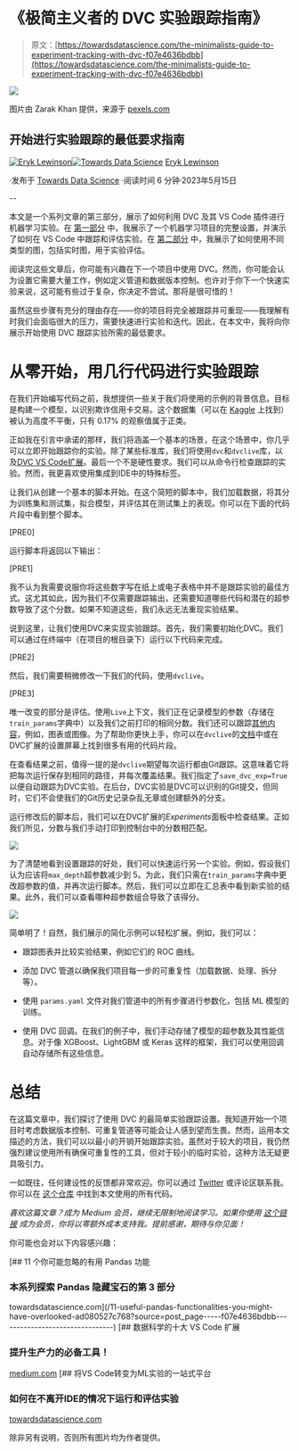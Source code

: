 # 《极简主义者的 DVC 实验跟踪指南》

> 原文：[https://towardsdatascience.com/the-minimalists-guide-to-experiment-tracking-with-dvc-f07e4636bdbb](https://towardsdatascience.com/the-minimalists-guide-to-experiment-tracking-with-dvc-f07e4636bdbb)

![](../Images/40caa436b9fce122c4b24ed80894039f.png)

图片由 Zarak Khan 提供，来源于 [pexels.com](https://www.pexels.com/photo/a-minimalist-workspace-4256211/)

## 开始进行实验跟踪的最低要求指南

[](https://eryk-lewinson.medium.com/?source=post_page-----f07e4636bdbb--------------------------------)[![Eryk Lewinson](../Images/56e09e19c0bbfecc582da58761d15078.png)](https://eryk-lewinson.medium.com/?source=post_page-----f07e4636bdbb--------------------------------)[](https://towardsdatascience.com/?source=post_page-----f07e4636bdbb--------------------------------)[![Towards Data Science](../Images/a6ff2676ffcc0c7aad8aaf1d79379785.png)](https://towardsdatascience.com/?source=post_page-----f07e4636bdbb--------------------------------) [Eryk Lewinson](https://eryk-lewinson.medium.com/?source=post_page-----f07e4636bdbb--------------------------------)

·发布于 [Towards Data Science](https://towardsdatascience.com/?source=post_page-----f07e4636bdbb--------------------------------) ·阅读时间 6 分钟·2023年5月15日

--

本文是一个系列文章的第三部分，展示了如何利用 DVC 及其 VS Code 插件进行机器学习实验。在 [第一部分](/turn-vs-code-into-a-one-stop-shop-for-ml-experiments-49c97c47db27) 中，我展示了一个机器学习项目的完整设置，并演示了如何在 VS Code 中跟踪和评估实验。在 [第二部分](/enhance-your-ml-experimentation-workflow-with-real-time-plots-434106b1a1c2) 中，我展示了如何使用不同类型的图，包括实时图，用于实验评估。

阅读完这些文章后，你可能有兴趣在下一个项目中使用 DVC。然而，你可能会认为设置它需要大量工作，例如定义管道和数据版本控制。也许对于你下一个快速实验来说，这可能有些过于复杂，你决定不尝试。那将是很可惜的！

虽然这些步骤有充分的理由存在——你的项目将完全被跟踪并可重现——我理解有时我们会面临很大的压力，需要快速进行实验和迭代。因此，在本文中，我将向你展示开始使用 DVC 跟踪实验所需的最低要求。

# 从零开始，用几行代码进行实验跟踪

在我们开始编写代码之前，我想提供一些关于我们将使用的示例的背景信息。目标是构建一个模型，以识别欺诈信用卡交易。这个数据集（可以在 [Kaggle](https://www.kaggle.com/datasets/mlg-ulb/creditcardfraud) 上找到）被认为高度不平衡，只有 0.17% 的观察值属于正类。

正如我在引言中承诺的那样，我们将涵盖一个基本的场景，在这个场景中，你几乎可以立即开始跟踪你的实验。除了某些标准库，我们将使用`dvc`和`dvclive`库，以及[DVC VS Code扩展](https://marketplace.visualstudio.com/items?itemName=Iterative.dvc)。最后一个不是硬性要求。我们可以从命令行检查跟踪的实验。然而，我更喜欢使用集成到IDE中的特殊标签。

让我们从创建一个基本的脚本开始。在这个简短的脚本中，我们加载数据，将其分为训练集和测试集，拟合模型，并评估其在测试集上的表现。你可以在下面的代码片段中看到整个脚本。

[PRE0]

运行脚本将返回以下输出：

[PRE1]

我不认为我需要说服你将这些数字写在纸上或电子表格中并不是跟踪实验的最佳方式。这尤其如此，因为我们不仅需要跟踪输出，还需要知道哪些代码和潜在的超参数导致了这个分数。如果不知道这些，我们永远无法重现实验结果。

说到这里，让我们使用DVC来实现实验跟踪。首先，我们需要初始化DVC。我们可以通过在终端中（在项目的根目录下）运行以下代码来完成。

[PRE2]

然后，我们需要稍微修改一下我们的代码，使用`dvclive`。

[PRE3]

唯一改变的部分是评估。使用`Live`上下文，我们正在记录模型的参数（存储在`train_params`字典中）以及我们之前打印的相同分数。我们还可以跟踪[其他内容](https://dvc.org/doc/dvclive/how-it-works)，例如，图表或图像。为了帮助你更快上手，你可以在`dvclive`的[文档](https://dvc.org/doc/dvclive/live)中或在DVC扩展的设置屏幕上找到很多有用的代码片段。

在查看结果之前，值得一提的是`dvclive`期望每次运行都由Git跟踪。这意味着它将把每次运行保存到相同的路径，并每次覆盖结果。我们指定了`save_dvc_exp=True`以便自动跟踪为DVC实验。在后台，DVC实验是DVC可以识别的Git提交，但同时，它们不会使我们的Git历史记录杂乱无章或创建额外的分支。

运行修改后的脚本后，我们可以在DVC扩展的*Experiments*面板中检查结果。正如我们所见，分数与我们手动打印到控制台中的分数相匹配。

![](../Images/8f7bc8a228daa2080b3b36615f44306d.png)

为了清楚地看到设置跟踪的好处，我们可以快速运行另一个实验。例如，假设我们认为应该将`max_depth`超参数减少到 5。为此，我们只需在`train_params`字典中更改超参数的值，并再次运行脚本。然后，我们可以立即在汇总表中看到新实验的结果。此外，我们可以查看哪种超参数组合导致了该得分。

![](../Images/18a3fad85e5ff978b53e3204205d021f.png)

简单明了！自然，我们展示的简化示例可以轻松扩展。例如，我们可以：

+   跟踪图表并比较实验结果，例如它们的 ROC 曲线。

+   添加 DVC 管道以确保我们项目每一步的可重复性（加载数据、处理、拆分等）。

+   使用 `params.yaml` 文件对我们管道中的所有步骤进行参数化，包括 ML 模型的训练。

+   使用 DVC 回调。在我们的例子中，我们手动存储了模型的超参数及其性能信息。对于像 XGBoost、LightGBM 或 Keras 这样的框架，我们可以使用回调自动存储所有这些信息。

# 总结

在这篇文章中，我们探讨了使用 DVC 的最简单实验跟踪设置。我知道开始一个项目时考虑数据版本控制、可重复管道等可能会让人感到望而生畏。然而，运用本文描述的方法，我们可以以最小的开销开始跟踪实验。虽然对于较大的项目，我仍然强烈建议使用所有确保可重复性的工具，但对于较小的临时实验，这种方法无疑更具吸引力。

一如既往，任何建设性的反馈都非常欢迎。你可以通过 [Twitter](https://twitter.com/erykml1) 或评论区联系我。你可以在 [这个仓库](https://github.com/erykml/dvc_minimalist) 中找到本文使用的所有代码。

*喜欢这篇文章？成为 Medium 会员，继续无限制地阅读学习。如果你使用* [*这个链接*](https://eryk-lewinson.medium.com/membership) *成为会员，你将以零额外成本支持我。提前感谢，期待与你见面！*

你可能也会对以下内容感兴趣：

[](/11-useful-pandas-functionalities-you-might-have-overlooked-ad080527c768?source=post_page-----f07e4636bdbb--------------------------------) [## 11 个你可能忽略的有用 Pandas 功能

### 本系列探索 Pandas 隐藏宝石的第 3 部分

towardsdatascience.com](/11-useful-pandas-functionalities-you-might-have-overlooked-ad080527c768?source=post_page-----f07e4636bdbb--------------------------------) [](https://medium.com/geekculture/top-10-vs-code-extensions-for-data-science-ce3e24e24347?source=post_page-----f07e4636bdbb--------------------------------) [## 数据科学的十大 VS Code 扩展

### 提升生产力的必备工具！

[medium.com](https://medium.com/geekculture/top-10-vs-code-extensions-for-data-science-ce3e24e24347?source=post_page-----f07e4636bdbb--------------------------------) [](/turn-vs-code-into-a-one-stop-shop-for-ml-experiments-49c97c47db27?source=post_page-----f07e4636bdbb--------------------------------) [## 将VS Code转变为ML实验的一站式平台

### 如何在不离开IDE的情况下运行和评估实验

[towardsdatascience.com](/turn-vs-code-into-a-one-stop-shop-for-ml-experiments-49c97c47db27?source=post_page-----f07e4636bdbb--------------------------------)

除非另有说明，否则所有图片均为作者提供。
